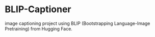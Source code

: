 # BLIP-Captioner
image captioning project using BLIP (Bootstrapping Language-Image Pretraining) from Hugging Face.
